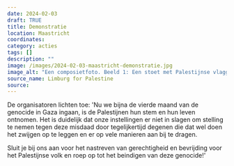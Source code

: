```yaml
---
date: 2024-02-03
draft: TRUE
title: Demonstratie
location: Maastricht
coordinates: 
category: acties
tags: []
description: ""
image: /images/2024-02-03-maastricht-demonstratie.jpg
image_alt: "Een composietfoto. Beeld 1: Een stoet met Palestijnse vlaggen en borden door een oud stadscentrum. Beeld 2: Een persoon met een Palestijnse vlag als cape om diens rug heen gedrapeerd maakt het V-teken met diens vingers en houdt een bord op met daarop de tekst 'apartheid, kolonialisme, genocide, niet in mijn naam'."
source_name: Limburg for Palestine
source: 
---
```

De organisatoren lichten toe: 'Nu we bijna de vierde maand van de genocide in Gaza ingaan, is de Palestijnen hun stem en hun leven ontnomen. Het is duidelijk dat onze instellingen er niet in slagen om stelling te nemen tegen deze misdaad door tegelijkertijd degenen die dat wel doen het zwijgen op te leggen en er op vele manieren aan bij te dragen.

Sluit je bij ons aan voor het nastreven van gerechtigheid en bevrijding voor het Palestijnse volk en roep op tot het beindigen van deze genocide!'